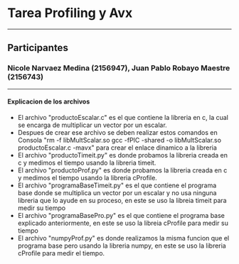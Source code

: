 <h1>Tarea Profiling y Avx</h1>
<hr>
<h2>Participantes</h2>
<h3>Nicole Narvaez Medina (2156947), Juan Pablo Robayo Maestre (2156743)</h3>
<hr>
<h4>Explicacion de los archivos</h4>

<ul>
  <li>El archivo "productoEscalar.c" es el que contiene la libreria en c, la cual se encarga de multiplicar un vector por un escalar.</li>
  <li>Despues de crear ese archivo se deben realizar estos comandos en Consola "rm -f libMultScalar.so
                                                                             gcc -fPIC -shared -o libMultScalar.so productoEscalar.c -mavx" para crear el enlace dinamico a la libreria</li>
  <li>El archivo "productoTimeit.py" es donde probamos la libreria creada en c y medimos el tiempo usando la libreria timeit.</li>
  <li>El archivo "productoProf.py" es donde probamos la libreria creada en c y medimos el tiempo usando la libreria cProfile.</li>
  <li>El archivo "programaBaseTimeit.py" es el que contiene el programa base donde se multiplica un vector por un escalar y no usa ninguna libreria que lo ayude en su proceso, en este se uso la libreia timeit para medir su tiempo</li>
  <li>El archivo "programaBasePro.py" es el que contiene el programa base explicado anteriormente, en este se uso la libreia cProfile para medir su tiempo</li>
  <li>El archivo "numpyProf.py" es donde realizamos la misma funcion que el programa base pero usando la libreria numpy, en este se uso la libreria cProfile para medir el tiempo.</li>
</ul>
 

